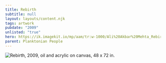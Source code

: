 ```yaml
---
title: Rebirth
subtitle: null
layout: layouts/content.njk
tags: artwork
pubdate: "2009"
unlisted: "true"
hero: https://ik.imagekit.io/mp/aam/tr:w-1000/Ali%20Akbar%20Mehta_Rebirth_2009.jpg
parent: Planktonian People
---
```

![Rebirth, 2009, oil and acrylic on canvas, 48 x 72 in.](https://ik.imagekit.io/mp/aam/tr:w-1000/Ali%20Akbar%20Mehta_Rebirth_2009.jpg)